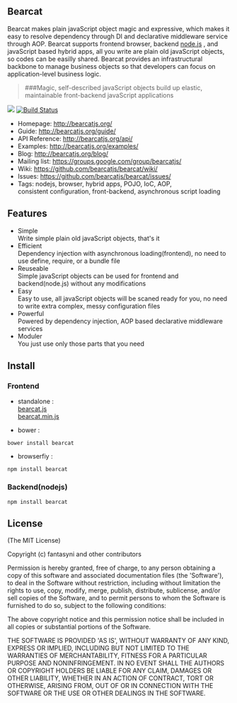 ## Bearcat
Bearcat makes plain javaScript object magic and expressive, which makes it easy to resolve dependency through DI and declarative middleware service through AOP. Bearcat supports frontend browser, backend [node.js](http://nodejs.org/) , and javaScript based hybrid apps, all you write are plain old javaScript objects, so codes can be easilly shared. Bearcat provides an infrastructural backbone to manage business objects so that developers can focus on application-level business logic. 

> ###Magic, self-described javaScript objects build up elastic, maintainable front-backend javaScript applications
  
![](http://bearcatnode.github.io/bearcat/images/bearcat-logo.png)
[![Build Status](https://travis-ci.org/bearcatnode/bearcat.svg?branch=master)](https://travis-ci.org/bearcatnode/bearcat)

 * Homepage: <http://bearcatjs.org/>
 * Guide: <http://bearcatjs.org/guide/>
 * API Reference: <http://bearcatjs.org/api/>
 * Examples: <http://bearcatjs.org/examples/>
 * Blog: <http://bearcatjs.org/blog/>
 * Mailing list: <https://groups.google.com/group/bearcatjs/>
 * Wiki: <https://github.com/bearcatjs/bearcat/wiki/>
 * Issues: <https://github.com/bearcatjs/bearcat/issues/>
 * Tags: 
 nodejs, browser, hybrid apps, POJO, IoC, AOP,  
 consistent configuration, front-backend, asynchronous script loading

## Features
* Simple   
Write simple plain old javaScript objects, that's it
* Efficient  
Dependency injection with asynchronous loading(frontend), no need to use define, require, or a bundle file
* Reuseable  
Simple javaScript objects can be used for frontend and backend(node.js) without any modifications
* Easy  
Easy to use, all javaScript objects will be scaned ready for you, no need to write extra complex, messy configuration files
* Powerful  
Powered by dependency injection, AOP based declarative middleware services
* Moduler  
You just use only those parts that you need

## Install
### Frontend
* standalone :   
[bearcat.js](https://raw.githubusercontent.com/bearcatjs/bearcat/master/dist/bearcat.js)  
[bearcat.min.js](https://raw.githubusercontent.com/bearcatjs/bearcat/master/dist/bearcat.min.js)

* bower : 
```
bower install bearcat
```

* browserfiy : 
```
npm install bearcat
```

### Backend(nodejs)
```
npm install bearcat
```

## License

(The MIT License)

Copyright (c) fantasyni and other contributors

Permission is hereby granted, free of charge, to any person obtaining
a copy of this software and associated documentation files (the
'Software'), to deal in the Software without restriction, including
without limitation the rights to use, copy, modify, merge, publish,
distribute, sublicense, and/or sell copies of the Software, and to
permit persons to whom the Software is furnished to do so, subject to
the following conditions:

The above copyright notice and this permission notice shall be
included in all copies or substantial portions of the Software.

THE SOFTWARE IS PROVIDED 'AS IS', WITHOUT WARRANTY OF ANY KIND,
EXPRESS OR IMPLIED, INCLUDING BUT NOT LIMITED TO THE WARRANTIES OF
MERCHANTABILITY, FITNESS FOR A PARTICULAR PURPOSE AND NONINFRINGEMENT.
IN NO EVENT SHALL THE AUTHORS OR COPYRIGHT HOLDERS BE LIABLE FOR ANY
CLAIM, DAMAGES OR OTHER LIABILITY, WHETHER IN AN ACTION OF CONTRACT,
TORT OR OTHERWISE, ARISING FROM, OUT OF OR IN CONNECTION WITH THE
SOFTWARE OR THE USE OR OTHER DEALINGS IN THE SOFTWARE.
